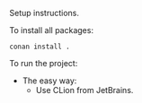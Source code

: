 Setup instructions.

To install all packages:

``conan install .``

To run the project:

* The easy way:
    * Use CLion from JetBrains.
